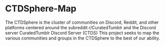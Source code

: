 # CTDSphere-Map

The CTDSphere is the cluster of communities on Discord, Reddit, and other platforms centered around the subreddit r/CuratedTumblr and the Discord server CuratedTumblr Discord Server (CTDS)
This project seeks to map the various communities and groups in the CTDSphere to the best of our ability.
